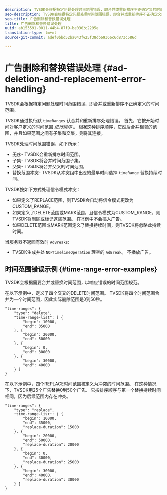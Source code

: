 ```yaml
---
description: TVSDK会根据特定问题处理时间范围错误，即合并或重新排序不正确定义的时间范围。
seo-description: TVSDK会根据特定问题处理时间范围错误，即合并或重新排序不正确定义的时间范围。
seo-title: 广告删除和替换错误处理
title: 广告删除和替换错误处理
uuid: ab153591-0011-44b4-87f9-be0302c2295e
translation-type: tm+mt
source-git-commit: adef0bbd52ba043f625f38db69366c6d873c586d

---
```



# 广告删除和替换错误处理 {#ad-deletion-and-replacement-error-handling}

TVSDK会根据特定问题处理时间范围错误，即合并或重新排序不正确定义的时间范围。

TVSDK通过执行默 `timeRanges` 认合并和重新排序处理错误。 首先，它按开始时间对客户定义的时间范围 *进行排序* 。 根据这种排序顺序，它然后合并相邻的范围，并且如果范围之间有子集和交集，则将其连接。

TVSDK处理时间范围错误，如下所示：

* 无序- TVSDK会重新排序时间范围。
* 子集- TVSDK将合并时间范围子集。
* 交集- TVSDK将合并交叉的时间范围。
* 替换范围冲突- TVSDK从冲突组中出现的最早时间选择 `timeRange` 替换持续时间。

TVSDK按如下方式处理信令模式冲突：

* 如果定义了REPLACE范围，则TVSDK会自动将信令模式更改为CUSTOM_RANGE。
* 如果定义了DELETE范围或MARK范围，且信令模式为CUSTOM_RANGE，则TVSDK将删除或标记这些范围。 在本例中不会插入广告。
* 如果DELETE范围或MARK范围定义了替换持续时间，则TVSDK将忽略此持续时间。

当服务器不返回有效时 `AdBreaks`:

* TVSDK生成并处 `NOPTimelineOperation` 理空的 `AdBreak`。 不播放广告。

## 时间范围错误示例 {#time-range-error-examples}

TVSDK会根据需要合并或替换时间范围，以响应错误的时间范围规范。

在以下示例中，定义了四个交叉的DELETE时间范围。 TVSDK将四个时间范围合并为一个时间范围，因此实际删除范围是0到50秒。

```
"time-ranges": {
    "type": "delete",
    "time-range-list": [ {
        "begin": 10000,
        "end": 35000
    }, {
        "begin": 20000,
        "end": 50000
    }, {
        "begin": 0,
        "end": 30000
    }, {
        "begin": 30000,
        "end": 40000
    } ]
}
```

在以下示例中，四个REPLACE时间范围被定义为冲突的时间范围。 在这种情况下，TVSDK用25个广告替换0到50个广告。 它按排序顺序与第一个替换持续时间相同，因为后续范围内存在冲突。

```
"time-ranges": {
    "type": "replace",
    "time-range-list": [ {
        "begin": 10000,
        "end": 35000,
        "replace-duration": 15000
    }, {
        "begin": 20000,
        "end": 50000,
        "replace-duration": 20000
    }, {
        "begin": 0,
        "end": 30000,
        "replace-duration": 25000
    }, {
        "begin": 30000,
        "end": 40000,
        "replace-duration": 30000
    } ]
}
```
